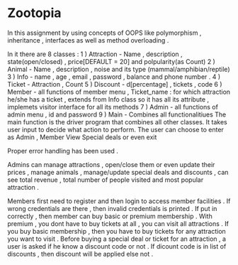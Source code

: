 # Zootopia



In this assignment by using concepts of OOPS like polymorphism , inheritance  , interfaces as well as method overloading . 

In it there are 8 classes : 
1 ) Attraction - Name , description , state(open/closed) , price[DEFAULT = 20] and polpularity(as Count)
2 ) Animal - Name , description , noise and its type (mammal/amphibian/reptile) 
3 ) Info - name , age , email , password , balance and phone number . 
4 ) Ticket - Attraction , Count
5 ) Discount - d[percentage] , tickets , code
6 ) Member  - all functions of member menu , Ticket_name : for which attraction he/she has a ticket , extends
               from Info class so it has all its attribute , implemets visitor interface for all its methods
7 ) Admin - all functions of admin menu , id and password 
9 ) Main - Combines all functionalitiues 
The main function is the driver program that combines all other classes. It takes user input to decide what action to perform. The user can choose to enter as Admin , Member
   View Special deals or even exit 


Proper error handling has been used . 

Admins can manage attractions , open/close them or even update their prices , manage animals , manage/update special deals and discounts , can see total revenue , total number of people visited and 
most popular attraction . 

Members first need to register and then login to access member facilities . If wrong credentials  are there , then invalid credentials is printed . If put in correctly , then 
member can buy basic or premium membership . With premium , you dont have to buy tickets at all , you can visit all attractions . If you buy basic membership , then you have to buy tickets 
for any attraction you want to visit . Before buying a special deal or ticket for an  attraction , a user is asked if he know a discount code or not . If dicount code is in list of discounts , then discount
will be applied else not . 
